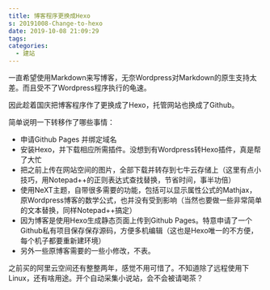 ```yaml
---
title: 博客程序更换成Hexo
s: 20191008-Change-to-hexo
date: 2019-10-08 21:09:29
tags:
categories:
  - 建站
---
```


一直希望使用Markdown来写博客，无奈Wordpress对Markdown的原生支持太差。而且受不了Wordpress程序执行的龟速。  

因此趁着国庆把博客程序作了更换成了Hexo，托管网站也换成了Github。  

简单说明一下转移作了哪些事情：

- 申请Github Pages 并绑定域名
- 安装Hexo，并下载相应所需插件。没想到有Wordpress转Hexo插件，真是帮了大忙
- 把之前上传在网站空间的图片，全部下载并转存到七牛云存储上（这里有点小技巧，用Notepad++的正则表达式查找替换，节省时间，事半功倍）
- 使用NeXT主题，自带很多需要的功能，包括可以显示属性公式的Mathjax，原Wordpress博客的数学公式，也并没有受到影响（当然也要做一些非常简单的文本替换，同样Notepad++搞定）
- 因为博客是使用Hexo生成静态页面上传到Github Pages。特意申请了一个Github私有项目保存保存源码，方便多机编辑（这也是Hexo唯一的不方便，每个机子都要重新建环境）
- 另外一些原博客需要的一些小修改，不表。

之前买的阿里云空间还有整整两年，感觉不用可惜了。不知道除了远程使用下Linux，还有啥用途。开个自动采集小说站，会不会被请喝茶？
